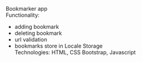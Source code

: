 Bookmarker app <br />
Functionality: <br />
- adding bookmark
- deleting bookmark
- url validation
- bookmarks store in Locale Storage <br />
Technologies: HTML, CSS Bootstrap, Javascript